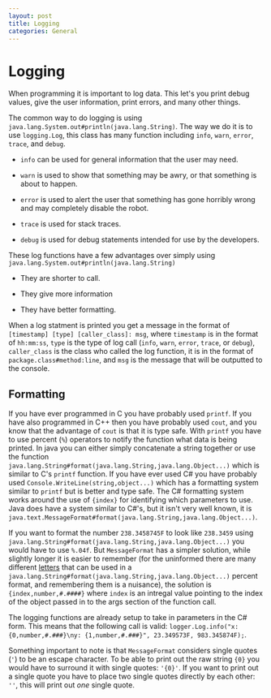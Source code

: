 ```yaml
---
layout: post
title: Logging
categories: General
---
```

# Logging

When programming it is important to log data. This let's you print debug values, give the user information, print errors, and many other things.

The common way to do logging is using `java.lang.System.out#println(java.lang.String)`. The way we do it is to use `logging.Log`, this class has many function including `info`, `warn`, `error`, `trace`, and `debug`.

* `info` can be used for general information that the user may need.

* `warn` is used to show that something may be awry, or that something is about to happen.

* `error` is used to alert the user that something has gone horribly wrong and may completely disable the robot.

* `trace` is used for stack traces.

* `debug` is used for debug statements intended for use by the developers.

These log functions have a few advantages over simply using `java.lang.System.out#println(java.lang.String)`

* They are shorter to call.

* They give more information

* They have better formatting.

When a log statment is printed you get a message in the format of `[timestamp] [type] [caller_class]: msg`, where `timestamp` is in the format of `hh:mm:ss`, `type` is the type of log call (`info`, `warn`, `error`, `trace`, or `debug`), `caller_class` is the class who called the log function, it is in the format of `package.class#method:line`, and `msg` is the message that will be outputted to the console.

## Formatting

If you have ever programmed in C you have probably used `printf`. If you have also programmed in C++ then you have probably used `cout`, and you know that the advantage of `cout` is that it is type safe. With `printf` you have to use percent (`%`) operators to notify the function what data is being printed. In java you can either simply concatenate a string together or use the function `java.lang.String#format(java.lang.String,java.lang.Object...)` which is similar to C's `printf` function. If you have ever used C# you have probably used `Console.WriteLine(string,object...)` which has a formatting system similar to `printf` but is better and type safe. The C# formatting system works around the use of `{index}` for identifying which parameters to use. Java does have a system similar to C#'s, but it isn't very well known, it is `java.text.MessageFormat#format(java.lang.String,java.lang.Object...)`.

If you want to format the number `238.3458745F` to look like `238.3459` using `java.lang.String#format(java.lang.String,java.lang.Object...)` you would have to use `%.04f`. But `MessageFormat` has a simpler solution, while slightly longer it is easier to remember (for the uninformed there are many different [letters](https://dzone.com/articles/java-string-format-examples) that can be used in a `java.lang.String#format(java.lang.String,java.lang.Object...)` percent format, and remembering them is a nuisance), the solution is `{index,number,#.####}` where `index` is an intregal value pointing to the index of the object passed in to the args section of the function call.

The logging functions are already setup to take in parameters in the C# form. This means that the following call is valid: `logger.Log.info("x: {0,number,#.###}\ny: {1,number,#.###}", 23.349573F, 983.345874F);`.

Something important to note is that `MessageFormat` considers single quotes (`'`) to be an escape character. To be able to print out the raw string `{0}` you would have to surround it with single quotes: `'{0}'`. If you want to print out a single quote you have to place two single quotes directly by each other: `''`, this will print out *one* single quote.
